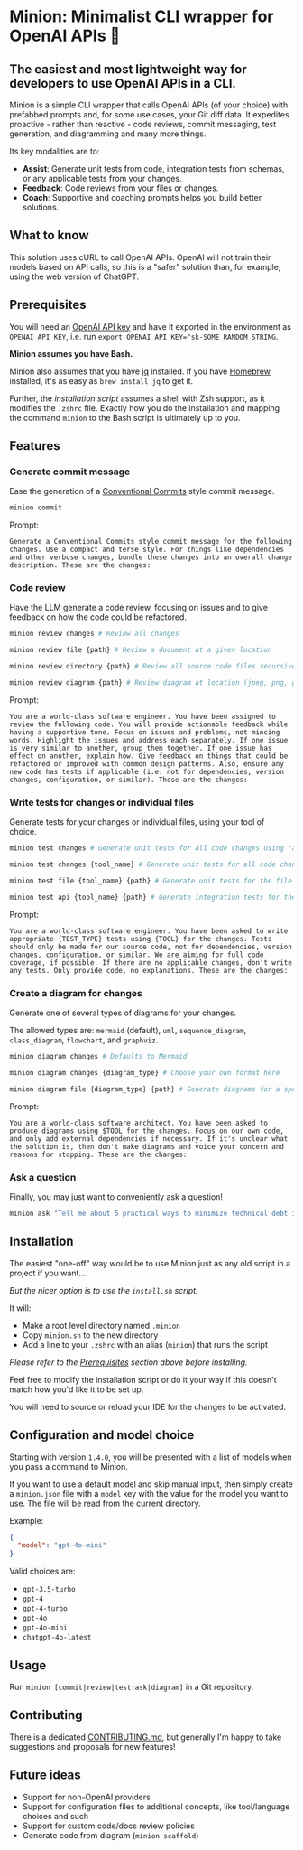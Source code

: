 # Minion: Minimalist CLI wrapper for OpenAI APIs 👾

## The easiest and most lightweight way for developers to use OpenAI APIs in a CLI.

Minion is a simple CLI wrapper that calls OpenAI APIs (of your choice) with prefabbed prompts and, for some use cases, your Git diff data. It expedites proactive - rather than reactive - code reviews, commit messaging, test generation, and diagramming and many more things.

Its key modalities are to:

- **Assist**: Generate unit tests from code, integration tests from schemas, or any applicable tests from your changes.
- **Feedback**: Code reviews from your files or changes.
- **Coach**: Supportive and coaching prompts helps you build better solutions.

## What to know

This solution uses cURL to call OpenAI APIs. OpenAI will not train their models based on API calls, so this is a "safer" solution than, for example, using the web version of ChatGPT.

## Prerequisites

You will need an [OpenAI API key](https://help.openai.com/en/articles/4936850-where-do-i-find-my-secret-api-key) and have it exported in the environment as `OPENAI_API_KEY`, i.e. run `export OPENAI_API_KEY="sk-SOME_RANDOM_STRING`.

**Minion assumes you have Bash.**

Minion also assumes that you have [jq](https://jqlang.github.io/jq/) installed. If you have [Homebrew](https://brew.sh/) installed, it's as easy as `brew install jq` to get it.

Further, the _installation script_ assumes a shell with Zsh support, as it modifies the `.zshrc` file. Exactly how you do the installation and mapping the command `minion` to the Bash script is ultimately up to you.

## Features

### Generate commit message

Ease the generation of a [Conventional Commits](https://www.conventionalcommits.org/en/v1.0.0/) style commit message.

```bash
minion commit
```

Prompt:

```text
Generate a Conventional Commits style commit message for the following changes. Use a compact and terse style. For things like dependencies and other verbose changes, bundle these changes into an overall change description. These are the changes:
```

### Code review

Have the LLM generate a code review, focusing on issues and to give feedback on how the code could be refactored.

```bash
minion review changes # Review all changes

minion review file {path} # Review a document at a given location

minion review directory {path} # Review all source code files recursively from location

minion review diagram {path} # Review diagram at location (jpeg, png, gif, webp)
```

Prompt:

```text
You are a world-class software engineer. You have been assigned to review the following code. You will provide actionable feedback while having a supportive tone. Focus on issues and problems, not mincing words. Highlight the issues and address each separately. If one issue is very similar to another, group them together. If one issue has effect on another, explain how. Give feedback on things that could be refactored or improved with common design patterns. Also, ensure any new code has tests if applicable (i.e. not for dependencies, version changes, configuration, or similar). These are the changes:
```

### Write tests for changes or individual files

Generate tests for your changes or individual files, using your tool of choice.

```bash
minion test changes # Generate unit tests for all code changes using "an appropriate tool"

minion test changes {tool_name} # Generate unit tests for all code changes using the provided tool

minion test file {tool_name} {path} # Generate unit tests for the file at the path using the provided tool

minion test api {tool_name} {path} # Generate integration tests for the schema/file at the path using the provided tool
```

Prompt:

```text
You are a world-class software engineer. You have been asked to write appropriate {TEST_TYPE} tests using {TOOL} for the changes. Tests should only be made for our source code, not for dependencies, version changes, configuration, or similar. We are aiming for full code coverage, if possible. If there are no applicable changes, don't write any tests. Only provide code, no explanations. These are the changes:
```

### Create a diagram for changes

Generate one of several types of diagrams for your changes.

The allowed types are: `mermaid` (default), `uml`, `sequence_diagram`, `class_diagram`, `flowchart`, and `graphviz`.

```bash
minion diagram changes # Defaults to Mermaid

minion diagram changes {diagram_type} # Choose your own format here

minion diagram file {diagram_type} {path} # Generate diagrams for a specific file, such as an infrastructure-as-code configuration
```

Prompt:

```text
You are a world-class software architect. You have been asked to produce diagrams using $TOOL for the changes. Focus on our own code, and only add external dependencies if necessary. If it's unclear what the solution is, then don't make diagrams and voice your concern and reasons for stopping. These are the changes:
```

### Ask a question

Finally, you may just want to conveniently ask a question!

```bash
minion ask "Tell me about 5 practical ways to minimize technical debt in a React project."
```

## Installation

The easiest "one-off" way would be to use Minion just as any old script in a project if you want...

_But the nicer option is to use the `install.sh` script._

It will:

- Make a root level directory named `.minion`
- Copy `minion.sh` to the new directory
- Add a line to your `.zshrc` with an alias (`minion`) that runs the script

_Please refer to the [Prerequisites](#prerequisites) section above before installing._

Feel free to modify the installation script or do it your way if this doesn't match how you'd like it to be set up.

You will need to source or reload your IDE for the changes to be activated.

## Configuration and model choice

Starting with version `1.4.0`, you will be presented with a list of models when you pass a command to Minion.

If you want to use a default model and skip manual input, then simply create a `minion.json` file with a `model` key with the value for the model you want to use. The file will be read from the current directory.

Example:

```json
{
  "model": "gpt-4o-mini"
}
```

Valid choices are:

- `gpt-3.5-turbo`
- `gpt-4`
- `gpt-4-turbo`
- `gpt-4o`
- `gpt-4o-mini`
- `chatgpt-4o-latest`

## Usage

Run `minion [commit|review|test|ask|diagram]` in a Git repository.

## Contributing

There is a dedicated [CONTRIBUTING.md](CONTRIBUTING.md), but generally I'm happy to take suggestions and proposals for new features!

## Future ideas

- Support for non-OpenAI providers
- Support for configuration files to additional concepts, like tool/language choices and such
- Support for custom code/docs review policies
- Generate code from diagram (`minion scaffold`)
